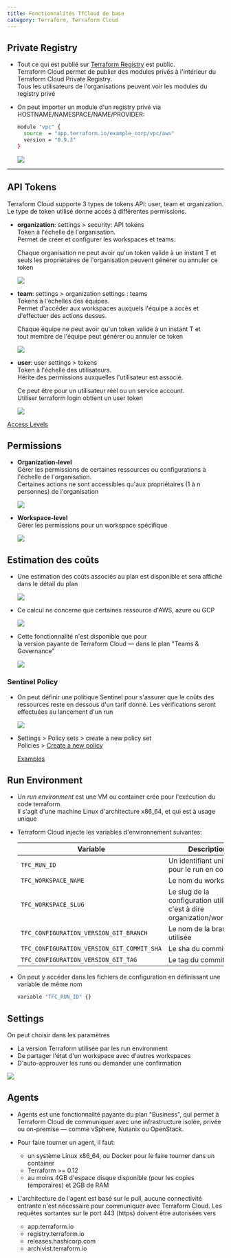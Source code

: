 ```yaml
---
title: Fonctionnalités TfCloud de base
category: Terraform, Terraform Cloud
---
```


## Private Registry

* Tout ce qui est publié sur [Terraform Registry](https://registry.terraform.io) est public.  
  Terraform Cloud permet de publier des modules privés à l'intérieur du Terraform Cloud Private Registry.  
  Tous les utilisateurs de l'organisations peuvent voir les modules du registry privé

* On peut importer un module d'un registry privé via HOSTNAME/NAMESPACE/NAME/PROVIDER:

  ``` bash
  module "vpc" {
    source  = "app.terraform.io/example_corp/vpc/aws"
    version = "0.9.3"
  }
  ```

  ![](https://i.imgur.com/8Tn6cF8.png)

---

## API Tokens

Terraform Cloud supporte 3 types de tokens API: user, team et organization.  
Le type de token utilisé donne accès à différentes permissions.

- **organization**: settings > security: API tokens  
  Token à l'échelle de l'organisation.  
  Permet de créer et configurer les workspaces et teams.

  Chaque organisation ne peut avoir qu'un token valide à un instant T et  
  seuls les propriétaires de l'organisation peuvent générer ou annuler ce token

  ![](https://i.imgur.com/ad50Njm.png)

* **team**: settings > organization settings : teams  
  Tokens à l'échelles des équipes.  
  Permet d'accéder aux workspaces auxquels l'équipe a accès et d'effectuer des actions dessus.

  Chaque équipe ne peut avoir qu'un token valide à un instant T et  
  tout membre de l'équipe peut générer ou annuler ce token

  ![](https://i.imgur.com/xSNUemD.png)

* **user**: user settings > tokens  
  Token à l'échelle des utilisateurs.  
  Hérite des permissions auxquelles l'utilisateur est associé.

  Ce peut être pour un utilisateur réel ou un service account.  
  Utiliser terraform login obtient un user token

  ![](https://i.imgur.com/rgqFCtk.png)

[Access Levels](https://developer.hashicorp.com/terraform/cloud-docs/users-teams-organizations/api-tokens#access-levels)

## Permissions

* **Organization-level**  
  Gérer les permissions de certaines ressources ou configurations à l'échelle de l'organisation.  
  Certaines actions ne sont accessibles qu'aux propriétaires (1 à n personnes) de l'organisation

  ![](https://i.imgur.com/Rylpi12.png)

* **Workspace-level**  
  Gérer les permissions pour un workspace spécifique

  ![](https://i.imgur.com/ITc4qxK.png)

## Estimation des coûts

* Une estimation des coûts associés au plan est disponible et sera affiché dans le détail du plan

  ![](https://i.imgur.com/8LVDhg8.png)

* Ce calcul ne concerne que certaines ressource d'AWS, azure ou GCP

  ![](https://i.imgur.com/Kpn4Ens.png)

* Cette fonctionnalité n'est disponible que pour  
  la version payante de Terraform Cloud — dans le plan "Teams & Governance"

  ![](https://i.imgur.com/SPF1f6hl.png)

### Sentinel Policy

* On peut définir une politique Sentinel pour s'assurer que le coûts des ressources reste en dessous d'un tarif donné. Les vérifications seront effectuées au lancement d'un run

  ![](https://i.imgur.com/gVbpFHj.png)

* Settings > Policy sets > create a new policy set  
  Policies > [Create a new policy](https://developer.hashicorp.com/sentinel/docs/terraform)

  [Examples](https://github.com/kodekloud-terraform-demo-user/terraform-guides)

## Run Environment

* Un *run environment* est une VM ou container crée pour l'exécution du code terraform.  
  Il s'agit d'une machine Linux d'architecture x86_64, et qui est à usage unique

* Terraform Cloud injecte les variables d'environnement suivantes:

  | Variable | Description
  |--- |---
  | `TFC_RUN_ID` | Un identifiant unique pour le run en cours
  | `TFC_WORKSPACE_NAME` | Le nom du workspace
  | `TFC_WORKSPACE_SLUG` | Le slug de la configuration utilisée — c'est à dire organization/workspace
  | `TFC_CONFIGURATION_VERSION_GIT_BRANCH` | Le nom de la branche utilisée
  | `TFC_CONFIGURATION_VERSION_GIT_COMMIT_SHA` | Le sha du commit
  | `TFC_CONFIGURATION_VERSION_GIT_TAG` | Le tag du commit

* On peut y accéder dans les fichiers de configuration en définissant une variable de même nom

  ``` bash
  variable "TFC_RUN_ID" {}
  ```

  <!--![](https://i.imgur.com/Gf6YoDJ.png)-->

## Settings

On peut choisir dans les paramètres

* La version Terraform utilisée par les run environment
* De partager l'état d'un workspace avec d'autres workspaces
* D'auto-approuver les runs ou demander une confirmation

![](https://i.imgur.com/bEIbIck.png)

## Agents

* Agents est une fonctionnalité payante du plan "Business", qui permet à Terraform Cloud de communiquer avec une infrastructure isolée, privée ou on-premise — comme vSphere, Nutanix ou OpenStack.

* Pour faire tourner un agent, il faut:
  - un système Linux x86_64, ou Docker pour le faire tourner dans un container
  - Terraform >= 0.12
  - au moins 4GB d'espace disque disponible (pour les copies temporaires) et 2GB de RAM

* L'architecture de l'agent est basé sur le pull, aucune connectivité entrante n'est nécessaire pour communiquer avec Terraform Cloud. Les requêtes sortantes sur le port 443 (https) doivent être autorisées vers
  - app.terraform.io
  - registry.terraform.io
  - releases.hashicorp.com
  - archivist.terraform.io
